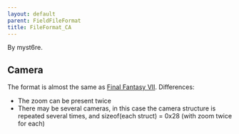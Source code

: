 ```yaml
---
layout: default
parent: FieldFileFormat
title: FileFormat_CA
---
```


By myst6re.

## Camera

The format is almost the same as [Final Fantasy VII](../FF7/Field/Camera_Matrix). Differences:

-   The zoom can be present twice
-   There may be several cameras, in this case the camera structure is repeated several times, and sizeof(each struct) = 0x28 (with zoom twice for each)
